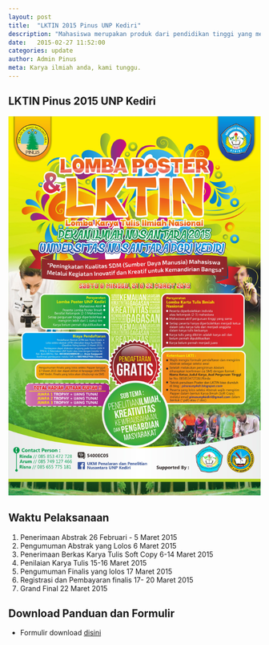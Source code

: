 ```yaml
---
layout: post
title:  "LKTIN 2015 Pinus UNP Kediri"
description: "Mahasiswa merupakan produk dari pendidikan tinggi yang menghasilkan lulusan yang mempunyai sikap kecendekiawanan. Sikap tersebut meliputi sikap sebagai penemu, pemadu, penerap, serta sebagai pengembang IPTEKS. Untuk itu, mahasiswa yang merupakan salah satu kelompok masyarakat ilmiah harus mempunyai ciri kehidupan akademis yang dinamis."
date:   2015-02-27 11:52:00
categories: update
author: Admin Pinus
meta: Karya ilmiah anda, kami tunggu.
---
```


## LKTIN Pinus 2015 UNP Kediri

![Poster](../images/2015/02/lktin-pinus.jpg)

## Waktu Pelaksanaan

1. Penerimaan Abstrak 26 Februari - 5 Maret 2015
1. Pengumuman Abstrak yang Lolos  6 Maret 2015
1. Penerimaan Berkas Karya Tulis Soft Copy 6-14 Maret 2015
1. Penilaian Karya Tulis 15-16 Maret 2015
1. Pengumuman Finalis yang lolos 17 Maret 2015
1. Registrasi dan Pembayaran finalis 17- 20 Maret 2015
1. Grand Final 22 Maret 2015

## Download Panduan dan Formulir

* Formulir download [disini](http://ppn.unpkediri.ac.id/files/formulir-lktin-pinus.docx)
